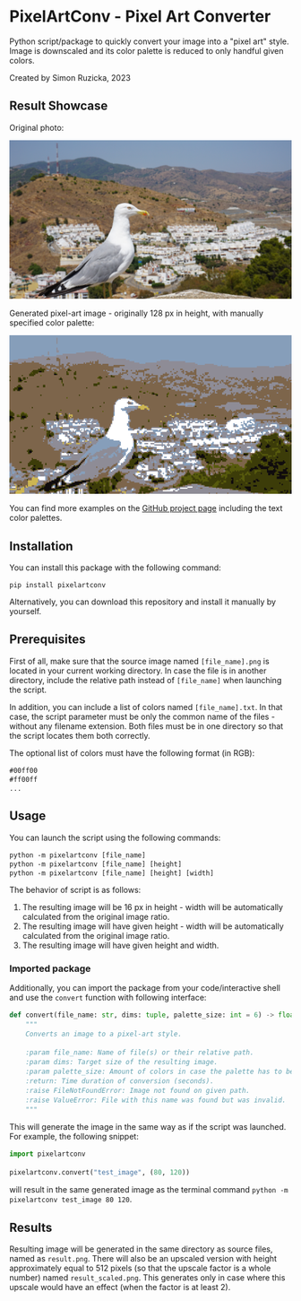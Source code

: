 # PixelArtConv - Pixel Art Converter

Python script/package to quickly convert your image into a "pixel art" style. Image is downscaled and its color palette is reduced to only handful given colors.

Created by Simon Ruzicka, 2023

## Result Showcase

Original photo:

<img src="https://raw.githubusercontent.com/ruzicka02/paconv/master/img/seagull.png" width=512></img>

Generated pixel-art image - originally 128 px in height, with manually specified color palette:

<img src="https://raw.githubusercontent.com/ruzicka02/paconv/master/img/seagull_res128.png" width=512></img>

You can find more examples on the [GitHub project page](https://github.com/ruzicka02/pixelartconv) including the text color palettes.

## Installation

You can install this package with the following command:

```shell
pip install pixelartconv
```

Alternatively, you can download this repository and install it manually by yourself.

## Prerequisites

First of all, make sure that the source image named `[file_name].png` is located in your current working directory. In case the file is in another directory, include the relative path instead of `[file_name]` when launching the script. 

In addition, you can include a list of colors named `[file_name].txt`. In that case, the script parameter must be only the common name of the files - without any filename extension. Both files must be in one directory so that the script locates them both correctly.

The optional list of colors must have the following format (in RGB):

```
#00ff00
#ff00ff
...
```

## Usage

You can launch the script using the following commands:

```
python -m pixelartconv [file_name]
python -m pixelartconv [file_name] [height]
python -m pixelartconv [file_name] [height] [width]
```

The behavior of script is as follows:
1) The resulting image will be 16 px in height - width will be automatically calculated from the original image ratio.
2) The resulting image will have given height - width will be automatically calculated from the original image ratio.
3) The resulting image will have given height and width.

### Imported package

Additionally, you can import the package from your code/interactive shell and use the `convert` function with following interface:

```python
def convert(file_name: str, dims: tuple, palette_size: int = 6) -> float:
    """
    Converts an image to a pixel-art style.

    :param file_name: Name of file(s) or their relative path.
    :param dims: Target size of the resulting image.
    :param palette_size: Amount of colors in case the palette has to be generated.
    :return: Time duration of conversion (seconds).
    :raise FileNotFoundError: Image not found on given path.
    :raise ValueError: File with this name was found but was invalid.
    """
```

This will generate the image in the same way as if the script was launched. For example, the following snippet:

```python
import pixelartconv

pixelartconv.convert("test_image", (80, 120))
```

will result in the same generated image as the terminal command `python -m pixelartconv test_image 80 120`.

## Results

Resulting image will be generated in the same directory as source files, named as `result.png`. There will also be an upscaled version with height approximately equal to 512 pixels (so that the upscale factor is a whole number) named `result_scaled.png`. This generates only in case where this upscale would have an effect (when the factor is at least 2).
